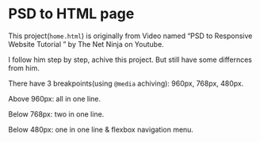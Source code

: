 # PSD to HTML page

This project(`home.html`) is originally from Video named “PSD to Responsive Website Tutorial ” by The Net Ninja on Youtube.

I follow him step by step, achive this project. But still have some differnces from him.

There have 3 breakpoints(using `@media` achiving): 960px, 768px, 480px.

Above 960px: all in one line.

Below 768px: two in one line.

Below 480px: one in one line & flexbox navigation menu.
